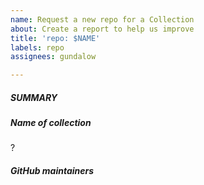 ```yaml
---
name: Request a new repo for a Collection
about: Create a report to help us improve
title: 'repo: $NAME'
labels: repo
assignees: gundalow

---
```


##### SUMMARY
<!--- Use this form to request a new repository which will be used to host a community collection -->


##### Name of collection
?

##### GitHub maintainers

<!--- list of GitHub account -->
